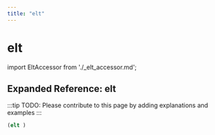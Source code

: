 ```yaml
---
title: "elt"
---
```


# elt

import EltAccessor from './_elt_accessor.md';

<EltAccessor />

## Expanded Reference: elt

:::tip
TODO: Please contribute to this page by adding explanations and examples
:::

```lisp
(elt )
```

